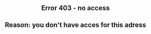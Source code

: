 <html>

<head>
<meta http-equiv="Content-Language" content="ru">
<meta http-equiv="Content-Type" content="text/html; charset=utf-8">
<meta name="viewport" content="width=device-width, initial-scale=1" />
<title>404</title>
</head>
<body>
 <center>
   <h2>Error 403 - no access</h2>
   <h2>Reason: you don't have acces for this adress</h2>

